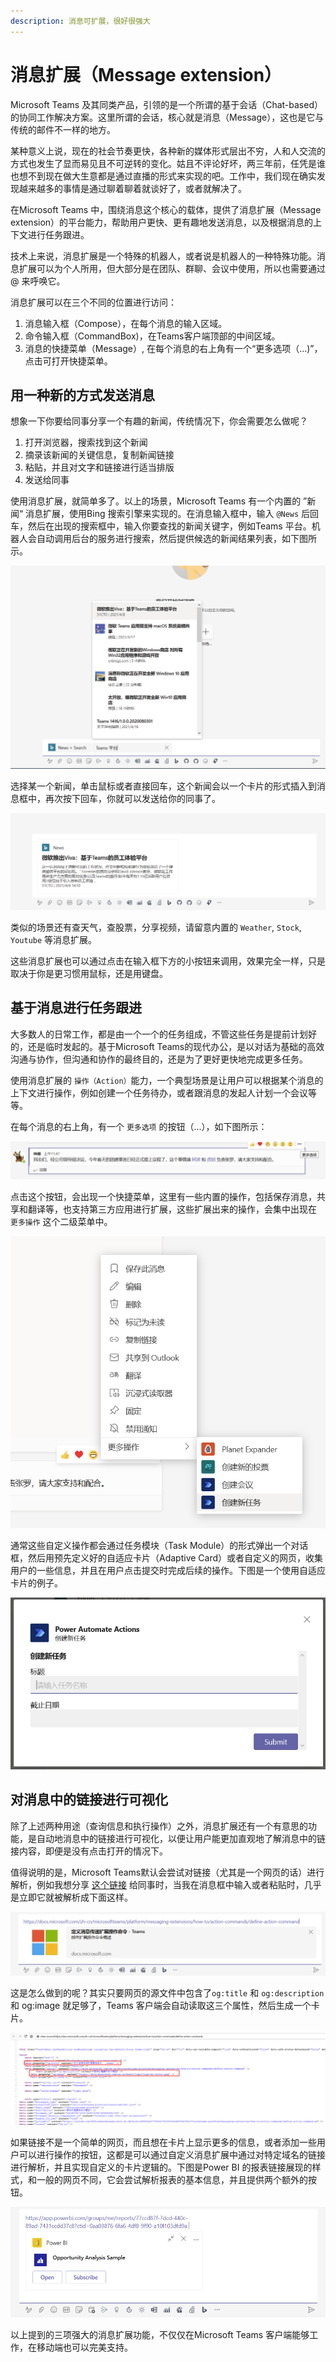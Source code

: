 ```yaml
---
description: 消息可扩展，很好很强大
---
```


# 消息扩展（Message extension）

Microsoft Teams 及其同类产品，引领的是一个所谓的基于会话（Chat-based）的协同工作解决方案。这里所谓的会话，核心就是消息（Message），这也是它与传统的邮件不一样的地方。

某种意义上说，现在的社会节奏更快，各种新的媒体形式层出不穷，人和人交流的方式也发生了显而易见且不可逆转的变化。姑且不评论好坏，两三年前，任凭是谁也想不到现在做大生意都是通过直播的形式来实现的吧。工作中，我们现在确实发现越来越多的事情是通过聊着聊着就谈好了，或者就解决了。

在Microsoft Teams 中，围绕消息这个核心的载体，提供了消息扩展（Message extension）的平台能力，帮助用户更快、更有趣地发送消息，以及根据消息的上下文进行任务跟进。

技术上来说，消息扩展是一个特殊的机器人，或者说是机器人的一种特殊功能。消息扩展可以为个人所用，但大部分是在团队、群聊、会议中使用，所以也需要通过 @ 来呼唤它。

消息扩展可以在三个不同的位置进行访问：

1. 消息输入框（Compose），在每个消息的输入区域。
2. 命令输入框（CommandBox\)，在Teams客户端顶部的中间区域。
3. 消息的快捷菜单（Message）, 在每个消息的右上角有一个“更多选项（...\)”，点击可打开快捷菜单。  

## 用一种新的方式发送消息

想象一下你要给同事分享一个有趣的新闻，传统情况下，你会需要怎么做呢？

1. 打开浏览器，搜索找到这个新闻
2. 摘录该新闻的关键信息，复制新闻链接
3. 粘贴，并且对文字和链接进行适当排版
4. 发送给同事

使用消息扩展，就简单多了。以上的场景，Microsoft Teams 有一个内置的 ”新闻“ 消息扩展，使用Bing 搜索引擎来实现的。在消息输入框中，输入 `@News` 后回车，然后在出现的搜索框中，输入你要查找的新闻关键字，例如Teams 平台。机器人会自动调用后台的服务进行搜索，然后提供候选的新闻结果列表，如下图所示。

![](../../.gitbook/assets/tu-pian-%20%2812%29.png)

选择某一个新闻，单击鼠标或者直接回车，这个新闻会以一个卡片的形式插入到消息框中，再次按下回车，你就可以发送给你的同事了。

![](../../.gitbook/assets/tu-pian-%20%2815%29.png)

类似的场景还有查天气，查股票，分享视频，请留意内置的 `Weather`, `Stock`, `Youtube` 等消息扩展。

这些消息扩展也可以通过点击在输入框下方的小按钮来调用，效果完全一样，只是取决于你是更习惯用鼠标，还是用键盘。

## 基于消息进行任务跟进

大多数人的日常工作，都是由一个一个的任务组成，不管这些任务是提前计划好的，还是临时发起的。基于Microsoft Teams的现代办公，是以对话为基础的高效沟通与协作，但沟通和协作的最终目的，还是为了更好更快地完成更多任务。

使用消息扩展的 `操作（Action）`能力，一个典型场景是让用户可以根据某个消息的上下文进行操作，例如创建一个任务待办，或者跟消息的发起人计划一个会议等等。

在每个消息的右上角，有一个 `更多选项` 的按钮（...），如下图所示：

![](../../.gitbook/assets/tu-pian-%20%2829%29.png)

点击这个按钮，会出现一个快捷菜单，这里有一些内置的操作，包括保存消息，共享和翻译等，也支持第三方应用进行扩展，这些扩展出来的操作，会集中出现在 `更多操作` 这个二级菜单中。

![](../../.gitbook/assets/tu-pian-%20%2837%29.png)

通常这些自定义操作都会通过任务模块（Task Module）的形式弹出一个对话框，然后用预先定义好的自适应卡片（Adaptive Card）或者自定义的网页，收集用户的一些信息，并且在用户点击提交时完成后续的操作。下图是一个使用自适应卡片的例子。

![](../../.gitbook/assets/tu-pian-%20%2840%29.png)

## 对消息中的链接进行可视化

除了上述两种用途（查询信息和执行操作）之外，消息扩展还有一个有意思的功能，是自动地消息中的链接进行可视化，以便让用户能更加直观地了解消息中的链接内容，即便是没有点击打开的情况下。

值得说明的是，Microsoft Teams默认会尝试对链接（尤其是一个网页的话）进行解析，例如我想分享 [这个链接](https://docs.microsoft.com/zh-cn/microsoftteams/platform/messaging-extensions/how-to/action-commands/define-action-command) 给同事时，当我在消息框中输入或者粘贴时，几乎是立即它就被解析成下面这样。

![](../../.gitbook/assets/tu-pian-%20%2839%29.png)

这是怎么做到的呢？其实只要网页的源文件中包含了`og:title` 和 `og:description`和 og:image 就足够了，Teams 客户端会自动读取这三个属性，然后生成一个卡片。

![](../../.gitbook/assets/tu-pian-%20%2836%29.png)

如果链接不是一个简单的网页，而且想在卡片上显示更多的信息，或者添加一些用户可以进行操作的按钮，这都是可以通过自定义消息扩展中通过对特定域名的链接进行解析，并且实现自定义的卡片逻辑的。下图是Power BI 的报表链接展现的样式，和一般的网页不同，它会尝试解析报表的基本信息，并且提供两个额外的按钮。

![](../../.gitbook/assets/tu-pian-%20%2832%29.png)

以上提到的三项强大的消息扩展功能，不仅仅在Microsoft Teams 客户端能够工作，在移动端也可以完美支持。

